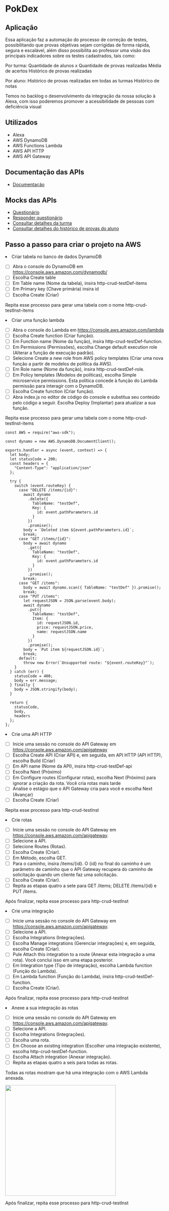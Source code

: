 <h1> PokDex</h1>

<h2>Aplicação</h2>

Essa aplicação faz a automação do processo de correção de testes, possibilitando que provas objetivas sejam corrigidas de forma rápida, segura e escalável, além disso possibilita ao professor uma visão dos principais indicadores sobre os testes cadastrados, tais como:

Por turma:
Quantidade de alunos x Quantidade de provas realizadas
Média de acertos
Histórico de provas realizadas

Por aluno:
Histórico de provas realizadas em todas as turmas
Histórico de notas

Temos no backlog o desenvolvimento da integração da nossa solução à Alexa, com isso poderemos promover a acessibilidade de pessoas com deficiência visual

<h2>Utilizados</h2>
<ul>
<li>Alexa</li>
<li>AWS DynamoDB</li>
<li>AWS Functions Lambda</li>
<li>AWS API HTTP</li>
<li>AWS API Gateway</li>
</ul>

<h2>Documentação das APIs</h2>
<ul>
<li><a href="https://pokdex.docs.apiary.io/#" target="_blank">Documentação</a></li>
</ul>

<h2>Mocks das APIs</h2>
<ul>
<li><a href="https://bygkxkcrg8.execute-api.sa-east-1.amazonaws.com/testDef" target="_blank">Questionário</a></li>
<li><a href="https://75ruc54rpk.execute-api.sa-east-1.amazonaws.com/testInst" target="_blank">Responder questionário</a></li>
<li><a href="https://8ohpl05svh.execute-api.sa-east-1.amazonaws.com/notaTurma" target="_blank">Consultar detalhes da turma</a></li>
<li><a href="https://ci5lnwmm57.execute-api.sa-east-1.amazonaws.com/notaAluno" target="_blank">Consultar detalhes do histórico de provas do aluno</a></li>
</ul>

<h2>Passo a passo para criar o projeto na AWS</h2>

<li>Criar tabela no banco de dados DynamoDB</li>

- [ ] Abra o console do DynamoDB em https://console.aws.amazon.com/dynamodb/
- [ ] Escolha Create table
- [ ] Em Table name (Nome da tabela), insira http-crud-testDef-items
- [ ] Em Primary key (Chave primária) insira id
- [ ] Escolha Create (Criar)

Repita esse processo para gerar uma tabela com o nome http-crud-testInst-items

<li>Criar uma função lambda</li>

- [ ] Abra o console do Lambda em https://console.aws.amazon.com/lambda
- [ ] Escolha Create function (Criar função).
- [ ] Em Function name (Nome da função), insira http-crud-testDef-function.
- [ ] Em Permissions (Permissões), escolha Change default execution role (Alterar a função de execução padrão).
- [ ] Selecione Create a new role from AWS policy templates (Criar uma nova função a partir de modelos de política da AWS).
- [ ] Em Role name (Nome da função), insira http-crud-testDef-role.
- [ ] Em Policy templates (Modelos de políticas), escolha Simple microservice permissions. Esta política concede à função do Lambda permissão para interagir com o DynamoDB.
- [ ] Escolha Create function (Criar função).
- [ ] Abra index.js no editor de código do console e substitua seu conteúdo pelo código a seguir. Escolha Deploy (Implantar) para atualizar a sua função.

Repita esse processo para gerar uma tabela com o nome http-crud-testInst-items

```
const AWS = require("aws-sdk");

const dynamo = new AWS.DynamoDB.DocumentClient();

exports.handler = async (event, context) => {
  let body;
  let statusCode = 200;
  const headers = {
    "Content-Type": "application/json"
  };

  try {
    switch (event.routeKey) {
      case "DELETE /items/{id}":
        await dynamo
          .delete({
            TableName: "testDef",
            Key: {
              id: event.pathParameters.id
            }
          })
          .promise();
        body = `Deleted item ${event.pathParameters.id}`;
        break;
      case "GET /items/{id}":
        body = await dynamo
          .get({
            TableName: "testDef",
            Key: {
              id: event.pathParameters.id
            }
          })
          .promise();
        break;
      case "GET /items":
        body = await dynamo.scan({ TableName: "testDef" }).promise();
        break;
      case "PUT /items":
        let requestJSON = JSON.parse(event.body);
        await dynamo
          .put({
            TableName: "testDef",
            Item: {
              id: requestJSON.id,
              price: requestJSON.price,
              name: requestJSON.name
            }
          })
          .promise();
        body = `Put item ${requestJSON.id}`;
        break;
      default:
        throw new Error(`Unsupported route: "${event.routeKey}"`);
    }
  } catch (err) {
    statusCode = 400;
    body = err.message;
  } finally {
    body = JSON.stringify(body);
  }

  return {
    statusCode,
    body,
    headers
  };
};
```

<li>Crie uma API HTTP</li>

- [ ] Inicie uma sessão no console do API Gateway em https://console.aws.amazon.com/apigateway
- [ ] Escolha Create API (Criar API) e, em seguida, em API HTTP (API HTTP), escolha Build (Criar)
- [ ] Em API name (Nome da API), insira http-crud-testDef-api
- [ ] Escolha Next (Próximo)
- [ ] Em Configure routes (Configurar rotas), escolha Next (Próximo) para ignorar a criação da rota. Você cria rotas mais tarde
- [ ] Analise o estágio que o API Gateway cria para você e escolha Next (Avançar)
- [ ] Escolha Create (Criar)

Repita esse processo para http-crud-testInst

<li>Crie rotas</li>

- [ ] Inicie uma sessão no console do API Gateway em https://console.aws.amazon.com/apigateway.
- [ ] Selecione a API.
- [ ] Selecione Routes (Rotas).
- [ ] Escolha Create (Criar).
- [ ] Em Método, escolha GET.
- [ ] Para o caminho, insira /items/{id}. O {id} no final do caminho é um parâmetro de caminho que o API Gateway recupera do caminho de solicitação quando um cliente faz uma solicitação.
- [ ] Escolha Create (Criar).
- [ ] Repita as etapas quatro a sete para GET /items; DELETE /items/{id} e PUT /items.

Após finalizar, repita esse processo para http-crud-testInst

<li>Crie uma integração</li>

- [ ] Inicie uma sessão no console do API Gateway em https://console.aws.amazon.com/apigateway.
- [ ] Selecione a API.
- [ ] Escolha Integrations (Integrações).
- [ ] Escolha Manage integrations (Gerenciar integrações) e, em seguida, escolha Create (Criar).
- [ ] Pule Attach this integration to a route (Anexar esta integração a uma rota). Você conclui isso em uma etapa posterior.
- [ ] Em Integration type (Tipo de integração), escolha Lambda function (Função do Lambda).
- [ ] Em Lambda function (Função do Lambda), insira http-crud-testDef-function.
- [ ] Escolha Create (Criar).

Após finalizar, repita esse processo para http-crud-testInst

<li>Anexe a sua integração às rotas</li>

- [ ] Inicie uma sessão no console do API Gateway em https://console.aws.amazon.com/apigateway.
- [ ] Selecione a API.
- [ ] Escolha Integrations (Integrações).
- [ ] Escolha uma rota.
- [ ] Em Choose an existing integration (Escolher uma integração existente), escolha http-crud-testDef-function.
- [ ] Escolha Attach integration (Anexar integração).
- [ ] Repita as etapas quatro a seis para todas as rotas.

Todas as rotas mostram que há uma integração com o AWS Lambda anexada.

<img src="./images/integrations.png" height = "350">

Após finalizar, repita esse processo para http-crud-testInst
